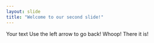 ```yaml
---
layout: slide
title: "Welcome to our second slide!"
---
```

Your text
Use the left arrow to go back! Whoop! There it is!
